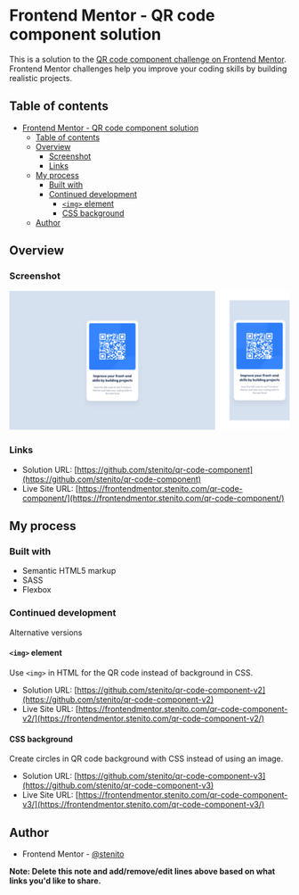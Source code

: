 # Frontend Mentor - QR code component solution

This is a solution to the [QR code component challenge on Frontend Mentor](https://www.frontendmentor.io/challenges/qr-code-component-iux_sIO_H). Frontend Mentor challenges help you improve your coding skills by building realistic projects.

## Table of contents

- [Frontend Mentor - QR code component solution](#frontend-mentor---qr-code-component-solution)
  - [Table of contents](#table-of-contents)
  - [Overview](#overview)
    - [Screenshot](#screenshot)
    - [Links](#links)
  - [My process](#my-process)
    - [Built with](#built-with)
    - [Continued development](#continued-development)
      - [`<img>` element](#img-element)
      - [CSS background](#css-background)
  - [Author](#author)

## Overview

### Screenshot

![](./screenshots/screenshots.png)

### Links

- Solution URL: [https://github.com/stenito/qr-code-component](https://github.com/stenito/qr-code-component)
- Live Site URL: [https://frontendmentor.stenito.com/qr-code-component/](https://frontendmentor.stenito.com/qr-code-component/)

## My process

### Built with

- Semantic HTML5 markup
- SASS
- Flexbox

### Continued development

Alternative versions

#### `<img>` element

Use `<img>` in HTML for the QR code instead of background in CSS.

- Solution URL: [https://github.com/stenito/qr-code-component-v2](https://github.com/stenito/qr-code-component-v2)
- Live Site URL: [https://frontendmentor.stenito.com/qr-code-component-v2/](https://frontendmentor.stenito.com/qr-code-component-v2/)

#### CSS background

Create circles in QR code background with CSS instead of using an image.

- Solution URL: [https://github.com/stenito/qr-code-component-v3](https://github.com/stenito/qr-code-component-v3)
- Live Site URL: [https://frontendmentor.stenito.com/qr-code-component-v3/](https://frontendmentor.stenito.com/qr-code-component-v3/)

## Author

- Frontend Mentor - [@stenito](https://www.frontendmentor.io/profile/stenito)

**Note: Delete this note and add/remove/edit lines above based on what links you'd like to share.**

